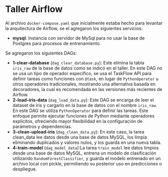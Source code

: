 # Taller Airflow

Al archivo `docker-compose.yaml` que inicialmente estaba hecho para levantar la arquitectura de Airflow, se el agregaron los siguientes servicios:
- **mysql**: Instancia con servidor de MySql para no usar la base de Postgres para procesos de entrenamiento.

Se agregaron los siguientes DAGs:
- **1-clear-database** (`dag_clear_database.py`): Este elimina la tabla `iris_raw` de la base de datos como se indicó en el taller. En este DAG no se usa un tipo de operador específico, se usa el TaskFlow API para definir tareas como funciones con `@task`, en lugar de `PythonOperator` u otros operadores tradicionales, mostrando una alternativa basada en decoradores, la cual es recomendada en las versiones más recientes de Airflow.
- **2-load-iris-data** (`dag_load_data.py`): Este DAG se encarga de leer el dataset de iris y cargarlo en la base de datos con el nombre `iris_raw`.  En este DAG se utiliza `PythonOperator` para definir las tareas. Este enfoque permite ejecutar funciones de Python mediante operadores explícitos, ofreciendo mayor flexibilidad en la configuración de parámetros y dependencias.
- **3-clean-upload-iris** (`dag_clean_data.py`): En este caso, la tarea clean_data lee datos desde una base de datos MySQL, los limpia eliminando duplicados y valores nulos, y los guarda en una nueva tabla.
- **4-train-model** (`dag_model_data`):La tarea `train_model` lee datos limpios desde una base de datos MySQL, entrena un modelo de clasificación utilizando `RandomForestClassifier`, y guarda el modelo entrenado en un archivo local con pickle, permitiendo su posterior uso en predicciones o despliegue.









